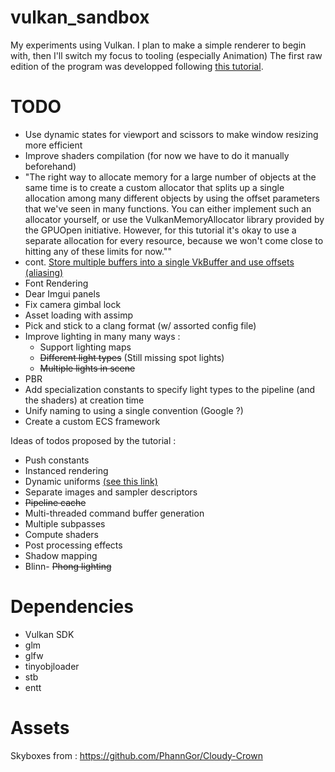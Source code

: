 # vulkan_sandbox

My experiments using Vulkan. I plan to make a simple renderer to begin with, then I'll switch my focus to tooling (especially Animation)
The first raw edition of the program was developped following [this tutorial](https://vulkan-tutorial.com/).

# TODO
 - Use dynamic states for viewport and scissors to make window resizing more efficient
 - Improve shaders compilation (for now we have to do it manually beforehand)
 - "The right way to allocate memory for a large number of objects at the same time is to create a custom allocator that splits up a single allocation among many different objects by using the offset parameters that we've seen in many functions. You can either implement such an allocator yourself, or use the VulkanMemoryAllocator library provided by the GPUOpen initiative. However, for this tutorial it's okay to use a separate allocation for every resource, because we won't come close to hitting any of these limits for now.""
 - cont. [Store multiple buffers into a single VkBuffer and use offsets (aliasing)](https://developer.nvidia.com/vulkan-memory-management)
 - Font Rendering
 - Dear Imgui panels
 - Fix camera gimbal lock
 - Asset loading with assimp
 - Pick and stick to a clang format (w/ assorted config file)
 - Improve lighting in many many ways : 
    - Support lighting maps
    - ~~Different light types~~ (Still missing spot lights)
    - ~~Multiple lights in scene~~
 - PBR
 - Add specialization constants to specify light types to the pipeline (and the shaders) at creation time
 - Unify naming to using a single convention (Google ?)
 - Create a custom ECS framework

Ideas of todos proposed by the tutorial :

 - Push constants
 - Instanced rendering
 - Dynamic uniforms [(see this link)](https://github.com/SaschaWillems/Vulkan/tree/master/examples/dynamicuniformbuffer)
 - Separate images and sampler descriptors
 - ~~Pipeline cache~~
 - Multi-threaded command buffer generation
 - Multiple subpasses
 - Compute shaders
 - Post processing effects
 - Shadow mapping
 - Blinn- ~~Phong lighting~~

# Dependencies
 - Vulkan SDK
 - glm
 - glfw
 - tinyobjloader
 - stb
 - entt

# Assets
Skyboxes from : https://github.com/PhannGor/Cloudy-Crown